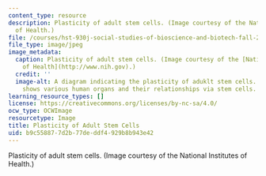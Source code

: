 ```yaml
---
content_type: resource
description: Plasticity of adult stem cells. (Image courtesy of the National Institutes
  of Health.)
file: /courses/hst-930j-social-studies-of-bioscience-and-biotech-fall-2005/b9c558877d2b77deddf4929b8b943e42_hst-930jf05.jpg
file_type: image/jpeg
image_metadata:
  caption: Plasticity of adult stem cells. (Image courtesy of the [National Institutes
    of Health](http://www.nih.gov).)
  credit: ''
  image-alt: A diagram indicating the plasticity of aduklt stem cells.  The image
    shows various human organs and their relationships via stem cells.
learning_resource_types: []
license: https://creativecommons.org/licenses/by-nc-sa/4.0/
ocw_type: OCWImage
resourcetype: Image
title: Plasticity of Adult Stem Cells
uid: b9c55887-7d2b-77de-ddf4-929b8b943e42
---
```

Plasticity of adult stem cells. (Image courtesy of the National Institutes of Health.)